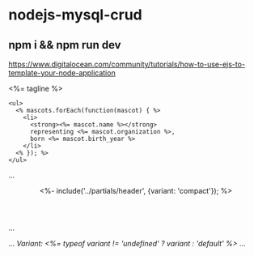 # nodejs-mysql-crud

## npm i && npm run dev

https://www.digitalocean.com/community/tutorials/how-to-use-ejs-to-template-your-node-application

<%= tagline %>

    <ul>
      <% mascots.forEach(function(mascot) { %>
        <li>
          <strong><%= mascot.name %></strong>
          representing <%= mascot.organization %>,
          born <%= mascot.birth_year %>
        </li>
      <% }); %>
    </ul>

...

<header>
  <%- include('../partials/header', {variant: 'compact'}); %>
</header>
...

...
<em>Variant: <%= typeof variant != 'undefined' ? variant : 'default' %></em>
...
